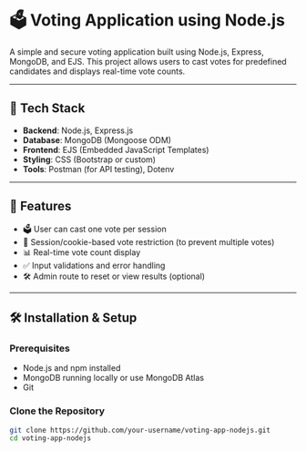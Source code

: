 # 🗳️ Voting Application using Node.js

A simple and secure voting application built using Node.js, Express, MongoDB, and EJS. This project allows users to cast votes for predefined candidates and displays real-time vote counts.

---

## 🔧 Tech Stack

- **Backend**: Node.js, Express.js
- **Database**: MongoDB (Mongoose ODM)
- **Frontend**: EJS (Embedded JavaScript Templates)
- **Styling**: CSS (Bootstrap or custom)
- **Tools**: Postman (for API testing), Dotenv

---

## 📌 Features

- 🗳️ User can cast one vote per session
- 🔐 Session/cookie-based vote restriction (to prevent multiple votes)
- 📊 Real-time vote count display
- ✅ Input validations and error handling
- 🛠️ Admin route to reset or view results (optional)

---

## 🛠️ Installation & Setup

### Prerequisites

- Node.js and npm installed
- MongoDB running locally or use MongoDB Atlas
- Git

### Clone the Repository

```bash
git clone https://github.com/your-username/voting-app-nodejs.git
cd voting-app-nodejs

